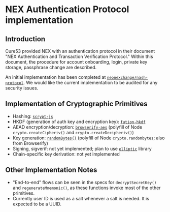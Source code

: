 # NEX Authentication Protocol implementation

## Introduction

Cure53 provided NEX with an authentication protocol in their document "NEX Authentication and Transaction Verification Protocol." Within this document, the procedure for account onboarding, login, private key storage, passphrase change are described.

An initial implementation has been completed at [`neonexchange/nash-protocol`](https://gitlab.com/nash-io/frontend/nash-protocol/tree/devs/timothy/feat-siggen). We would like the current implementation to be audited for any security issues.

## Implementation of Cryptographic Primitives

* Hashing: [`scrypt-js`](https://github.com/ricmoo/scrypt-js)
* HKDF (generation of auth key and encryption key): [`fution-hkdf`](https://github.com/futoin/util-js-hkdf)
* AEAD encryption/decryption: [`browserify-aes`](https://github.com/crypto-browserify/browserify-aes) (polyfill of Node `crypto.createCipheriv()` and `crypto.createDecipheriv()`)
* Key generation: [`randomBytes()`](https://github.com/crypto-browserify/randombytes) (polyfill of Node `crypto.randombytes`; also from Browserify)
* Signing, sigverif: not yet implemented; plan to use [`elliptic`](https://github.com/indutny/elliptic) library
* Chain-specific key derivation: not yet implemented

## Other Implementation Notes

* "End-to-end" flows can be seen in the specs for `decryptSecretKey()` and `regenerateMnemonic()`, as these functions invoke most of the other primitives.
* Currently user ID is used as a salt whenever a salt is needed. It is expected to be a UUID.
